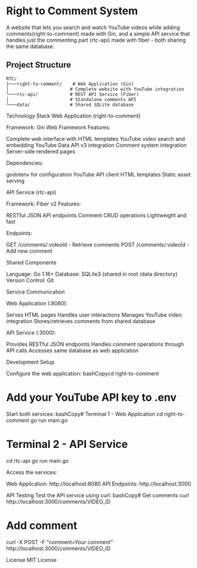 # Right to Comment System

A website that lets you search and watch YouTube videos while adding comments(right-to-comment) made with Gin, and a simple API service that handles just the commenting part (rtc-api) made with fiber - both sharing the same database.

## Project Structure

```
RTC/
├───right-to-comment/    # Web Application (Gin)
│                       # Complete website with YouTube integration
└───rtc-api/            # REST API Service (Fiber)
│                       # Standalone comments API
└───data/               # Shared SQLite database
```

Technology Stack
Web Application (right-to-comment)

Framework: Gin Web Framework
Features:

Complete web interface with HTML templates
YouTube video search and embedding
YouTube Data API v3 integration
Comment system integration
Server-side rendered pages


Dependencies:

godotenv for configuration
YouTube API client
HTML templates
Static asset serving



API Service (rtc-api)

Framework: Fiber v2
Features:

RESTful JSON API endpoints
Comment CRUD operations
Lightweight and fast


Endpoints:

GET /comments/:videoId - Retrieve comments
POST /comments/:videoId - Add new comment



Shared Components

Language: Go 1.16+
Database: SQLite3 (shared in root /data directory)
Version Control: Git

Service Communication

Web Application (:8080):

Serves HTML pages
Handles user interactions
Manages YouTube video integration
Stores/retrieves comments from shared database


API Service (:3000):

Provides RESTful JSON endpoints
Handles comment operations through API calls
Accesses same database as web application



Development Setup

Configure the web application:
bashCopycd right-to-comment
# Add your YouTube API key to .env

Start both services:
bashCopy# Terminal 1 - Web Application
cd right-to-comment
go run main.go

# Terminal 2 - API Service
cd rtc-api
go run main.go

Access the services:

Web Application: http://localhost:8080
API Endpoints: http://localhost:3000



API Testing
Test the API service using curl:
bashCopy# Get comments
curl http://localhost:3000/comments/VIDEO_ID

# Add comment
curl -X POST -F "comment=Your comment" http://localhost:3000/comments/VIDEO_ID


License
MIT License
